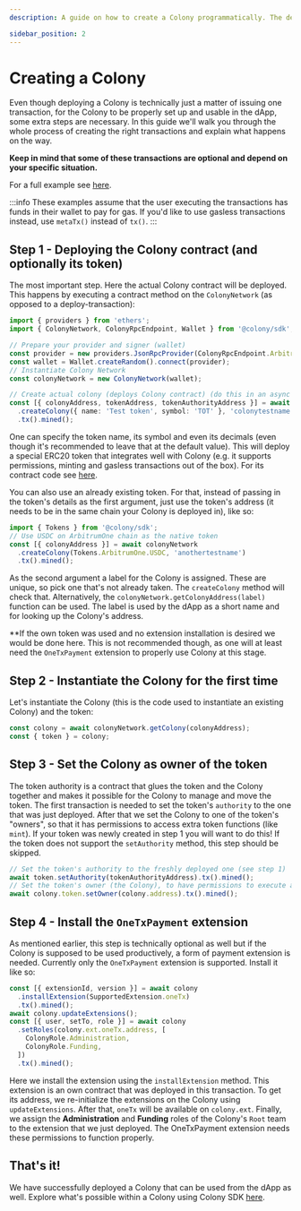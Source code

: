 ```yaml
---
description: A guide on how to create a Colony programmatically. The deployment of a Colony requires a handful of transactions for it to be up and running and fully usable. This guide explains how to go through the whole process using Colony SDK

sidebar_position: 2
---
```


# Creating a Colony

Even though deploying a Colony is technically just a matter of issuing one transaction, for the Colony to be properly set up and usable in the dApp, some extra steps are necessary. In this guide we'll walk you through the whole process of creating the right transactions and explain what happens on the way.

**Keep in mind that some of these transactions are optional and depend on your specific situation.**

For a full example see [here](https://github.com/JoinColony/colonyJS/blob/main/packages/sdk/examples/node/create.ts).

:::info
These examples assume that the user executing the transactions has funds in their wallet to pay for gas. If you'd like to use gasless transactions instead, use `metaTx()` instead of `tx()`.
:::

## Step 1 - Deploying the Colony contract (and optionally its token)

The most important step. Here the actual Colony contract will be deployed. This happens by executing a contract method on the `ColonyNetwork` (as opposed to a deploy-transaction):

```typescript
import { providers } from 'ethers';
import { ColonyNetwork, ColonyRpcEndpoint, Wallet } from '@colony/sdk';

// Prepare your provider and signer (wallet)
const provider = new providers.JsonRpcProvider(ColonyRpcEndpoint.ArbitrumOne);
const wallet = Wallet.createRandom().connect(provider);
// Instantiate Colony Network
const colonyNetwork = new ColonyNetwork(wallet);

// Create actual colony (deploys Colony contract) (do this in an async function)
const [{ colonyAddress, tokenAddress, tokenAuthorityAddress }] = await colonyNetwork
  .createColony({ name: 'Test token', symbol: 'TOT' }, 'colonytestname')
  .tx().mined();
```

One can specify the token name, its symbol and even its decimals (even though it's recommended to leave that at the default value). This will deploy a special ERC20 token that integrates well with Colony (e.g. it supports permissions, minting and gasless transactions out of the box). For its contract code see [here](https://github.com/JoinColony/colonyNetwork/blob/develop/contracts/metaTxToken/MetaTxToken.sol).

You can also use an already existing token. For that, instead of passing in the token's details as the first argument, just use the token's address (it needs to be in the same chain your Colony is deployed in), like so:

```typescript
import { Tokens } from '@colony/sdk';
// Use USDC on ArbitrumOne chain as the native token
const [{ colonyAddress }] = await colonyNetwork
  .createColony(Tokens.ArbitrumOne.USDC, 'anothertestname')
  .tx().mined();
```

As the second argument a label for the Colony is assigned. These are unique, so pick one that's not already taken. The `createColony` method will check that. Alternatively, the `colonyNetwork.getColonyAddress(label)` function can be used. The label is used by the dApp as a short name and for looking up the Colony's address.

**If the own token was used and no extension installation is desired we would be done here. This is not recommended though, as one will at least need the `OneTxPayment` extension to properly use Colony at this stage.

## Step 2 - Instantiate the Colony for the first time

Let's instantiate the Colony (this is the code used to instantiate an existing Colony) and the token:

```typescript
const colony = await colonyNetwork.getColony(colonyAddress);
const { token } = colony;
```

## Step 3 - Set the Colony as owner of the token

The token authority is a contract that glues the token and the Colony together and makes it possible for the Colony to manage and move the token. The first transaction is needed to set the token's `authority` to the one that was just deployed. After that we set the Colony to one of the token's "owners", so that it has permissions to access extra token functions (like `mint`). If your token was newly created in step 1 you will want to do this! If the token does not support the `setAuthority` method, this step should be skipped. 

```typescript
// Set the token's authority to the freshly deployed one (see step 1)
await token.setAuthority(tokenAuthorityAddress).tx().mined();
// Set the token's owner (the Colony), to have permissions to execute authorized functions (like `mint`)
await colony.token.setOwner(colony.address).tx().mined();
```

## Step 4 - Install the `OneTxPayment` extension

As mentioned earlier, this step is technically optional as well but if the Colony is supposed to be used productively, a form of payment extension is needed. Currently only the `OneTxPayment` extension is supported. Install it like so:

```typescript
const [{ extensionId, version }] = await colony
  .installExtension(SupportedExtension.oneTx)
  .tx().mined();
await colony.updateExtensions();
const [{ user, setTo, role }] = await colony
  .setRoles(colony.ext.oneTx.address, [
    ColonyRole.Administration,
    ColonyRole.Funding,
  ])
  .tx().mined();
```

Here we install the extension using the `installExtension` method. This extension is an own contract that was deployed in this transaction. To get its address, we re-initialize the extensions on the Colony using `updateExtensions`. After that, `oneTx` will be available on `colony.ext`.
Finally, we assign the **Administration** and **Funding** roles of the Colony's `Root` team to the extension that we just deployed. The OneTxPayment extension needs these permissions to function properly.

## That's it!

We have successfully deployed a Colony that can be used from the dApp as well. Explore what's possible within a Colony using Colony SDK [here](../api/classes/Colony.md).
